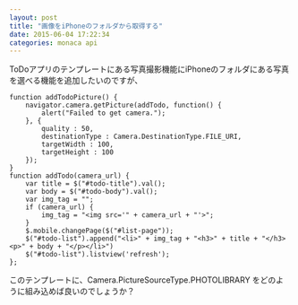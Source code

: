 ```yaml
---
layout: post
title: "画像をiPhoneのフォルダから取得する"
date: 2015-06-04 17:22:34
categories: monaca api
---
```

<p>ToDoアプリのテンプレートにある写真撮影機能にiPhoneのフォルダにある写真を選べる機能を追加したいのですが、</p>

<pre><code>function addTodoPicture() {
    navigator.camera.getPicture(addTodo, function() {
        alert("Failed to get camera.");
    }, {
        quality : 50,
        destinationType : Camera.DestinationType.FILE_URI,
        targetWidth : 100,
        targetHeight : 100
    });
}
function addTodo(camera_url) {
    var title = $("#todo-title").val();
    var body = $("#todo-body").val();
    var img_tag = "";
    if (camera_url) {
        img_tag = "&lt;img src='" + camera_url + "'&gt;";
    }
    $.mobile.changePage($("#list-page"));
    $("#todo-list").append("&lt;li&gt;" + img_tag + "&lt;h3&gt;" + title + "&lt;/h3&gt;&lt;p&gt;" + body + "&lt;/p&gt;&lt;/li&gt;")
    $("#todo-list").listview('refresh');
};
</code></pre>

<p>このテンプレートに、Camera.PictureSourceType.PHOTOLIBRARY をどのように組み込めば良いのでしょうか？</p>
